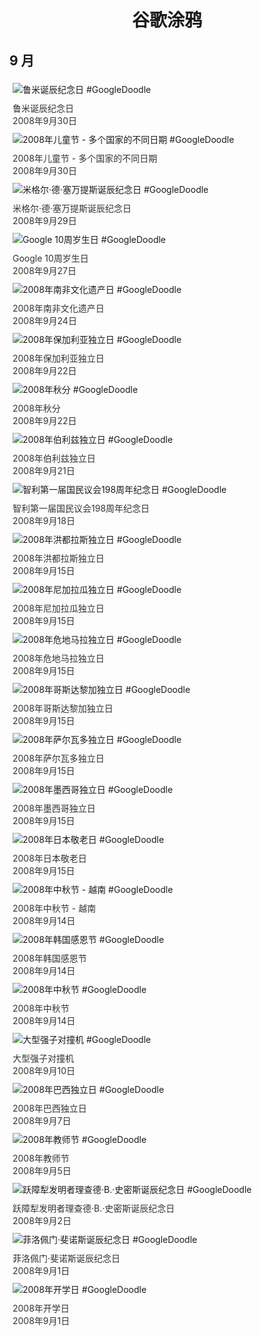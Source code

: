 
<h1 align="center"> 谷歌涂鸦 </h1>




## 9 月

<div class="image">


<img src="https://lh3.googleusercontent.com/p3TT4pcXj4gWHE-kbkFf4CssergARFT7kdnTwUBy1CnpRBxpU0kru-FvJIY7RkH4ih9ZPoWn4Y1llkjTi3t06Cqd5PNxF8bnwGMMSlA=s660" alt="鲁米诞辰纪念日 #GoogleDoodle" style="margin: 5px"/>
<div class="info" style="font-size: 14px; color:#333333; margin:5px"><div class="title">鲁米诞辰纪念日</div><div class="date">2008年9月30日</div></div>

<img src="https://lh3.googleusercontent.com/CxxZ4XELt_bGsAJd1B-VD7FfJETjK4CUZX0PdHKhrlQGYgAcMdAlzIGEorCtrEzHZa8yXxvAbjNs5XRPZC06x2sMpTD_h-ANR_XlYxpj3w=s660" alt="2008年儿童节 - 多个国家的不同日期 #GoogleDoodle" style="margin: 5px"/>
<div class="info" style="font-size: 14px; color:#333333; margin:5px"><div class="title">2008年儿童节 - 多个国家的不同日期</div><div class="date">2008年9月30日</div></div>

<img src="https://lh3.googleusercontent.com/3DEfXc-gLmfYZJdANA93AKxo-2acVx3RDTz1zfVU01iHYPDHORpPwjtL8LL36I6DVk3z3gFRDkYPAKmKVLRo9sZatMo4jOpDhLdYR94=s660" alt="米格尔·德·塞万提斯诞辰纪念日 #GoogleDoodle" style="margin: 5px"/>
<div class="info" style="font-size: 14px; color:#333333; margin:5px"><div class="title">米格尔·德·塞万提斯诞辰纪念日</div><div class="date">2008年9月29日</div></div>

<img src="https://lh3.googleusercontent.com/HUdeDIA3oH0bEgbg8VVH0CFHXkf7BBKFxNJDxSEvgrmKb1OmclMvXOXWEz7A40zB8D2so-Ehbk281PeQyG2CYOHHglEBWw7EWuPdnRI1=s660" alt="Google 10周岁生日 #GoogleDoodle" style="margin: 5px"/>
<div class="info" style="font-size: 14px; color:#333333; margin:5px"><div class="title">Google 10周岁生日</div><div class="date">2008年9月27日</div></div>

<img src="https://lh3.googleusercontent.com/xw6uN4aHHyg9yFGg1ckbWfmT9kepddus9erH3URORyBPQ8nryrf-d_23Wmj-Z0AsyY39VrveBAYP7Zwvp8hqi7u1SUlu85-sYhnyWsNbYg=s660" alt="2008年南非文化遗产日 #GoogleDoodle" style="margin: 5px"/>
<div class="info" style="font-size: 14px; color:#333333; margin:5px"><div class="title">2008年南非文化遗产日</div><div class="date">2008年9月24日</div></div>

<img src="https://lh3.googleusercontent.com/UqEE8cAd2FM31XVkUhwA7sayasm4fFZ3M1hxequTCzT7b6JecwCfPYsNou_3ansJO0U9IvAggs8_H_1G_cHyZzdih4urhG-l7ogfRkU8=s660" alt="2008年保加利亚独立日 #GoogleDoodle" style="margin: 5px"/>
<div class="info" style="font-size: 14px; color:#333333; margin:5px"><div class="title">2008年保加利亚独立日</div><div class="date">2008年9月22日</div></div>

<img src="https://lh3.googleusercontent.com/EWMGbSyhgviqXQzAuPlnDW8PZXvXOf0jsBk3uf1FfG1luFgxj1p2-wQwDv5TrjCgbiIXBwzNrM_rVOA1eYW3U-KxeABpfpqRB8iwHNw=s660" alt="2008年秋分 #GoogleDoodle" style="margin: 5px"/>
<div class="info" style="font-size: 14px; color:#333333; margin:5px"><div class="title">2008年秋分</div><div class="date">2008年9月22日</div></div>

<img src="https://lh3.googleusercontent.com/iRsl2I4RMZYeZhZ3z5mn2t-0SscZfWyc4YEMHbowfow6i9E40UXaDZds44EHS1bQDGYBlhtM2rfmBfht10XOX_6iW3ya-qkGCUg6Fu5u=s660" alt="2008年伯利兹独立日 #GoogleDoodle" style="margin: 5px"/>
<div class="info" style="font-size: 14px; color:#333333; margin:5px"><div class="title">2008年伯利兹独立日</div><div class="date">2008年9月21日</div></div>

<img src="https://lh3.googleusercontent.com/XdvmsCgEhzNAFsLbWT1G4Xt5zmO6boANOmMTePG4PHB5Qy-a2uZYyH1O5pXT3ES2ZHX2HAbLPMefj3voSwcbPK9NsZ2COYkw5C4M1XRU=s660" alt="智利第一届国民议会198周年纪念日 #GoogleDoodle" style="margin: 5px"/>
<div class="info" style="font-size: 14px; color:#333333; margin:5px"><div class="title">智利第一届国民议会198周年纪念日</div><div class="date">2008年9月18日</div></div>

<img src="https://lh3.googleusercontent.com/QeH2Ns8ZU3F4_lRYIiGc2hzGdVMl7lBu8oRgTkKxWbrrhYDnk1cpz-NfSfIe_XyjPT5UpXJXC9uTXqCh8e0rsoti4EVCT0im3ZfXd8kW=s660" alt="2008年洪都拉斯独立日 #GoogleDoodle" style="margin: 5px"/>
<div class="info" style="font-size: 14px; color:#333333; margin:5px"><div class="title">2008年洪都拉斯独立日</div><div class="date">2008年9月15日</div></div>

<img src="https://lh3.googleusercontent.com/Bte8ec5KrOJZVPHdCB9rpQ7zWuW2hT-ZJRgFcFg42C5gRHCS7JR4cpU-fOMRiCWunj_ATNVIfEL4U0zORiqnfdEyQvndBNDrXn4Ong=s660" alt="2008年尼加拉瓜独立日 #GoogleDoodle" style="margin: 5px"/>
<div class="info" style="font-size: 14px; color:#333333; margin:5px"><div class="title">2008年尼加拉瓜独立日</div><div class="date">2008年9月15日</div></div>

<img src="https://lh3.googleusercontent.com/32OvbwX0D75iEJBVGQ8yPDoza3Z73OotQqhowUFd0yba78xNOWzeLGGFoWpGipgH2lwe0IcTRdG9PPtzSw2wwHPzeud-LAwL7hrWNFgQOA=s660" alt="2008年危地马拉独立日 #GoogleDoodle" style="margin: 5px"/>
<div class="info" style="font-size: 14px; color:#333333; margin:5px"><div class="title">2008年危地马拉独立日</div><div class="date">2008年9月15日</div></div>

<img src="https://lh3.googleusercontent.com/hxgyHZutJvs94wbsiGtdKFjvA4FXvEDFNtM3a65_jKC-jDXhxOMmLD2BRgjsu-M81Rv-ZuBt4Ao3fRVVZbNOTdj2aJQ1Wpuka2CSDO80=s660" alt="2008年哥斯达黎加独立日 #GoogleDoodle" style="margin: 5px"/>
<div class="info" style="font-size: 14px; color:#333333; margin:5px"><div class="title">2008年哥斯达黎加独立日</div><div class="date">2008年9月15日</div></div>

<img src="https://lh3.googleusercontent.com/jdQInXPxBGBkEm8F2Mf8m6lncjq-9HR6ffV2g7JIag0ocQLQ2UQeS9PoBk-CzTTc0sAaND8BlMWlhI0_OrGn5JK9UufXFNfKfAIMBls=s660" alt="2008年萨尔瓦多独立日 #GoogleDoodle" style="margin: 5px"/>
<div class="info" style="font-size: 14px; color:#333333; margin:5px"><div class="title">2008年萨尔瓦多独立日</div><div class="date">2008年9月15日</div></div>

<img src="https://lh3.googleusercontent.com/pFLqFNpQM6SrxDgAQCZbQgrG3SBGdgX1EJS4KHiDlZeTTVbqZWp2YEF4b6uFqdLswVEAWsU_NSeFZ_1MwSoBIwW8emjveOvwbFGvfcnu8Q=s660" alt="2008年墨西哥独立日 #GoogleDoodle" style="margin: 5px"/>
<div class="info" style="font-size: 14px; color:#333333; margin:5px"><div class="title">2008年墨西哥独立日</div><div class="date">2008年9月15日</div></div>

<img src="https://lh3.googleusercontent.com/8ny_IKCyWEgOibUHIyF8xGx6x8jxJN6vKIzoY-V37_O7rWSGC4aSE0yC1zANmrjm6ucjit_XlHfLs7DB3KW39559odUnguoJH-vAToEX=s660" alt="2008年日本敬老日 #GoogleDoodle" style="margin: 5px"/>
<div class="info" style="font-size: 14px; color:#333333; margin:5px"><div class="title">2008年日本敬老日</div><div class="date">2008年9月15日</div></div>

<img src="https://lh3.googleusercontent.com/jwsIqITZtCxuDziJ54sXTKEZmC71kkR7AsWmnnbLwOQvZS4h-JJoqSsQ1pUnM_27U3npjs9_6bi0FDELy8tvMqpSjucw-pHVkoW6VjpQ5w=s660" alt="2008年中秋节 - 越南 #GoogleDoodle" style="margin: 5px"/>
<div class="info" style="font-size: 14px; color:#333333; margin:5px"><div class="title">2008年中秋节 - 越南</div><div class="date">2008年9月14日</div></div>

<img src="https://www.google.com/logos/2008/kr_thanksgiving08.gif" alt="2008年韩国感恩节 #GoogleDoodle" style="margin: 5px"/>
<div class="info" style="font-size: 14px; color:#333333; margin:5px"><div class="title">2008年韩国感恩节</div><div class="date">2008年9月14日</div></div>

<img src="https://lh3.googleusercontent.com/PILUxrWMjYzxGq5z3X37fTgt1aj7Xa59-h6ejAOAsTX6UEpafiegKFA6L3-ZqmB6CpHr4uXKyBvSJua2oeYEt-6L-vi1LppBLBB4pr_BKA=s660" alt="2008年中秋节 #GoogleDoodle" style="margin: 5px"/>
<div class="info" style="font-size: 14px; color:#333333; margin:5px"><div class="title">2008年中秋节</div><div class="date">2008年9月14日</div></div>

<img src="https://www.google.com/logos/2008/lhc.gif" alt="大型强子对撞机 #GoogleDoodle" style="margin: 5px"/>
<div class="info" style="font-size: 14px; color:#333333; margin:5px"><div class="title">大型强子对撞机</div><div class="date">2008年9月10日</div></div>

<img src="https://www.google.com/logos/2008/brazil_ind08.gif" alt="2008年巴西独立日 #GoogleDoodle" style="margin: 5px"/>
<div class="info" style="font-size: 14px; color:#333333; margin:5px"><div class="title">2008年巴西独立日</div><div class="date">2008年9月7日</div></div>

<img src="https://lh3.googleusercontent.com/kLW3F3BPpkc4d-ZOiwCkhV76MwRFaL4VZ_7Mefs6MwiOW0a7XLY-sRuM-g0n6auHcQhh3HnDF0Xak4dC14ZJeCZnqFMvz0vTzPrprEcM=s660" alt="2008年教师节 #GoogleDoodle" style="margin: 5px"/>
<div class="info" style="font-size: 14px; color:#333333; margin:5px"><div class="title">2008年教师节</div><div class="date">2008年9月5日</div></div>

<img src="https://www.google.com/logos/2008/au_stump-jump-plough.gif" alt="跃障犁发明者理查德·B.·史密斯诞辰纪念日 #GoogleDoodle" style="margin: 5px"/>
<div class="info" style="font-size: 14px; color:#333333; margin:5px"><div class="title">跃障犁发明者理查德·B.·史密斯诞辰纪念日</div><div class="date">2008年9月2日</div></div>

<img src="https://lh3.googleusercontent.com/R-Ths1oO5h3yYse-jd3cr-XPLhUgnPVe1v7yeHvXiW-HW4sG5YhSxuIuOtaI__VlqSMzUHLnwscHtgzUZK0WStMxx3R_aulhYO3ue9u7Qw=s660" alt="菲洛佩门·斐诺斯诞辰纪念日 #GoogleDoodle" style="margin: 5px"/>
<div class="info" style="font-size: 14px; color:#333333; margin:5px"><div class="title">菲洛佩门·斐诺斯诞辰纪念日</div><div class="date">2008年9月1日</div></div>

<img src="https://lh3.googleusercontent.com/gWlqSanbazKkqDp8Ex7Y9CT8wRkZYvesCOm9m0u-5gdqkcTo9vLP4A8XFfUydZihrmZ3jMtS9koNw95A6rIxvQSGqNZVgVWUNgkRxhc=s660" alt="2008年开学日 #GoogleDoodle" style="margin: 5px"/>
<div class="info" style="font-size: 14px; color:#333333; margin:5px"><div class="title">2008年开学日</div><div class="date">2008年9月1日</div></div>

</div>









